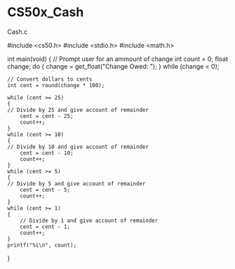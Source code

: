 # CS50x_Cash
Cash.c

#include <cs50.h>
#include <stdio.h>
#include <math.h>

int main(void)
{
    // Prompt user for an ammount of change
    int count = 0;
    float change;
    do
    {
        change = get_float("Change Owed: ");
    }
    while (change < 0);
    
    // Convert dollars to cents
    int cent = round(change * 100);
    
    while (cent >= 25)
    {
    // Divide by 25 and give account of remainder
        cent = cent - 25;
        count++;
    }
    while (cent >= 10)
    {
    // Divide by 10 and give account of remainder
        cent = cent - 10;
        count++; 
    }
    while (cent >= 5)
    {
    // Divide by 5 and give account of remainder
        cent = cent - 5;
        count++;
    }
    while (cent >= 1)
    {
        // Divide by 1 and give account of remainder
        cent = cent - 1;
        count++;
    }
    printf("%i\n", count); 
}
